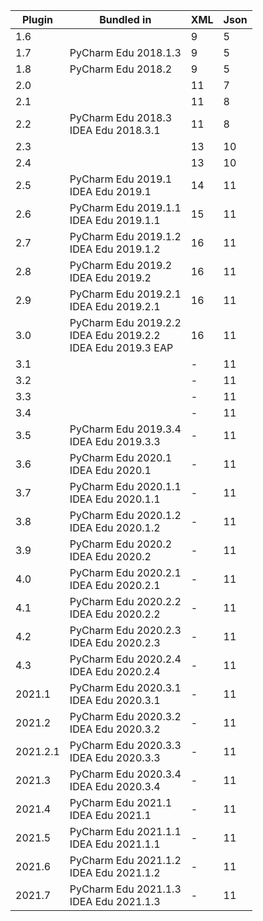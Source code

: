 | Plugin  |Bundled in                                | XML   | Json  |
|---------|------------------------------------------|-------|-------|
|1.6      |                                          |9      |5      |
|1.7      |PyCharm Edu 2018.1.3                      |9      |5      |
|1.8      |PyCharm Edu 2018.2                        |9      |5      |
|2.0      |                                          |11     |7      |
|2.1      |                                          |11     |8      |
|2.2      |PyCharm Edu 2018.3<br>IDEA Edu 2018.3.1   |11     |8      |
|2.3      |                                          |13     |10     |
|2.4      |                                          |13     |10     |
|2.5      |PyCharm Edu 2019.1<br>IDEA Edu 2019.1     |14     |11     |
|2.6      |PyCharm Edu 2019.1.1<br>IDEA Edu 2019.1.1 |15     |11     |
|2.7      |PyCharm Edu 2019.1.2<br>IDEA Edu 2019.1.2 |16     |11     |
|2.8      |PyCharm Edu 2019.2<br>IDEA Edu 2019.2     |16     |11     |
|2.9      |PyCharm Edu 2019.2.1<br>IDEA Edu 2019.2.1 |16     |11     |
|3.0      |PyCharm Edu 2019.2.2<br>IDEA Edu 2019.2.2<br>IDEA Edu 2019.3 EAP |16     |11     |
|3.1      |                                          |-      |11     |
|3.2      |                                          |-      |11     |
|3.3      |                                          |-      |11     |
|3.4      |                                          |-      |11     |
|3.5      |PyCharm Edu 2019.3.4<br>IDEA Edu 2019.3.3 |-      |11     |
|3.6      |PyCharm Edu 2020.1<br>IDEA Edu 2020.1     |-      |11     |
|3.7      |PyCharm Edu 2020.1.1<br>IDEA Edu 2020.1.1|-      |11     |
|3.8      |PyCharm Edu 2020.1.2<br>IDEA Edu 2020.1.2|-      |11     |
|3.9      |PyCharm Edu 2020.2<br>IDEA Edu 2020.2    |-      |11     |
|4.0      |PyCharm Edu 2020.2.1<br>IDEA Edu 2020.2.1|-      |11     |
|4.1      |PyCharm Edu 2020.2.2<br>IDEA Edu 2020.2.2|-      |11     |
|4.2      |PyCharm Edu 2020.2.3<br>IDEA Edu 2020.2.3|-      |11     |
|4.3      |PyCharm Edu 2020.2.4<br>IDEA Edu 2020.2.4|-      |11     |
|2021.1     |PyCharm Edu 2020.3.1<br>IDEA Edu 2020.3.1|-      |11     |
|2021.2     |PyCharm Edu 2020.3.2<br>IDEA Edu 2020.3.2|-      |11     |
|2021.2.1     |PyCharm Edu 2020.3.3<br>IDEA Edu 2020.3.3|-      |11     |
|2021.3     |PyCharm Edu 2020.3.4<br>IDEA Edu 2020.3.4|-      |11     |
|2021.4     |PyCharm Edu 2021.1<br>IDEA Edu 2021.1    |-      |11     |
|2021.5     |PyCharm Edu 2021.1.1<br>IDEA Edu 2021.1.1    |-      |11     |
|2021.6     |PyCharm Edu 2021.1.2<br>IDEA Edu 2021.1.2    |-      |11     |
|2021.7    |PyCharm Edu 2021.1.3<br>IDEA Edu 2021.1.3    |-      |11     |